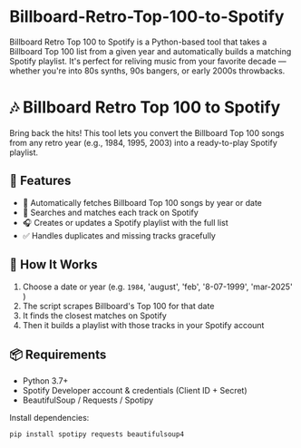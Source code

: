 # Billboard-Retro-Top-100-to-Spotify
Billboard Retro Top 100 to Spotify is a Python-based tool that takes a Billboard Top 100 list from a given year and automatically builds a matching Spotify playlist. It's perfect for reliving music from your favorite decade — whether you're into 80s synths, 90s bangers, or early 2000s throwbacks.

# 🎶 Billboard Retro Top 100 to Spotify

Bring back the hits! This tool lets you convert the Billboard Top 100 songs from any retro year (e.g., 1984, 1995, 2003) into a ready-to-play Spotify playlist.

## 🧰 Features

- 🔄 Automatically fetches Billboard Top 100 songs by year or date
- 🔎 Searches and matches each track on Spotify
- 🎧 Creates or updates a Spotify playlist with the full list
- ✅ Handles duplicates and missing tracks gracefully

## 🚀 How It Works

1. Choose a date or year (e.g. `1984`, 'august', 'feb', '8-07-1999', 'mar-2025' )
2. The script scrapes Billboard's Top 100 for that date
3. It finds the closest matches on Spotify
4. Then it builds a playlist with those tracks in your Spotify account

## 📦 Requirements

- Python 3.7+
- Spotify Developer account & credentials (Client ID + Secret)
- BeautifulSoup / Requests / Spotipy

Install dependencies:

```bash
pip install spotipy requests beautifulsoup4
